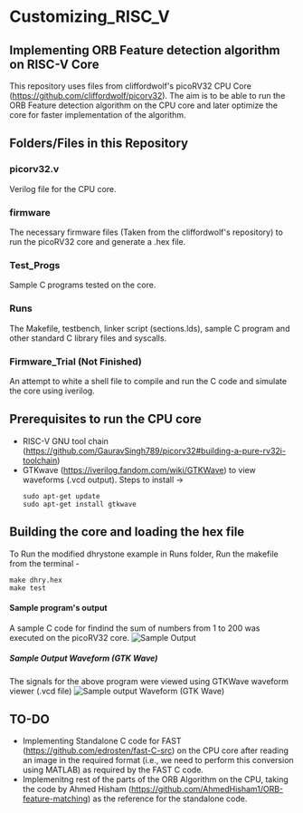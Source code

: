 # Customizing_RISC_V
## Implementing ORB Feature detection algorithm on RISC-V Core
This repository uses files from cliffordwolf's picoRV32 CPU Core (https://github.com/cliffordwolf/picorv32).
The aim is to be able to run the ORB Feature detection algorithm on the CPU core and later optimize the core for faster implementation of the algorithm.

## Folders/Files in this Repository
### picorv32.v
Verilog file for the CPU core.

### firmware
The necessary firmware files (Taken from the cliffordwolf's repository) to run the picoRV32 core and generate a .hex file.

### Test_Progs
Sample C programs tested on the core.

### Runs
The Makefile, testbench, linker script (sections.lds), sample C program and other standard C library files and syscalls. 

### Firmware_Trial (Not Finished)
An attempt to white a shell file to compile and run the C code and simulate the core using iverilog.

## Prerequisites to run the CPU core
* RISC-V GNU tool chain (https://github.com/GauravSingh789/picorv32#building-a-pure-rv32i-toolchain)
* GTKwave (https://iverilog.fandom.com/wiki/GTKWave) to view waveforms (.vcd output). 
  Steps to install -> 
  ```
  sudo apt-get update
  sudo apt-get install gtkwave
  ```
## Building the core and loading the hex file 
To Run the modified dhrystone example in Runs folder, Run the makefile from the terminal - 
  ```
  make dhry.hex
  make test
  ```
  #### Sample program's output 
  A sample C code for findind the sum of numbers from 1 to 200 was executed on the picoRV32 core.
  ![Sample Output](../master/Output_2.png)
  ##### Sample Output Waveform (GTK Wave)
  The signals for the above program were viewed using GTKWave waveform viewer (.vcd file)
  ![Sample output Waveform (GTK Wave)](../master/output_Waveform.png)
  
## TO-DO
 * Implementing Standalone C code for FAST (https://github.com/edrosten/fast-C-src) on the CPU core after reading an image in the required format (i.e., we need to perform this conversion using MATLAB) as required by the FAST C code.
 * Implemenitng rest of the parts of the ORB Algorithm on the CPU, taking the code by Ahmed Hisham (https://github.com/AhmedHisham1/ORB-feature-matching) as the reference for the standalone code.
  
  
